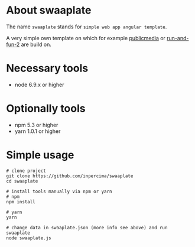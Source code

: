 # About swaaplate
The name `swaaplate` stands for `simple web app angular template`.

A very simple own template on which for example [publicmedia](https://github.com/inpercima/publicmedia) or 
[run-and-fun-2](https://github.com/inpercima/run-and-fun-2) are build on.

# Necessary tools
* node 6.9.x or higher

# Optionally tools
* npm 5.3 or higher
* yarn 1.0.1 or higher

# Simple usage

```
# clone project
git clone https://github.com/inpercima/swaaplate
cd swaaplate

# install tools manually via npm or yarn
# npm
npm install

# yarn
yarn

# change data in swaaplate.json (more info see above) and run swaaplate
node swaaplate.js
```
